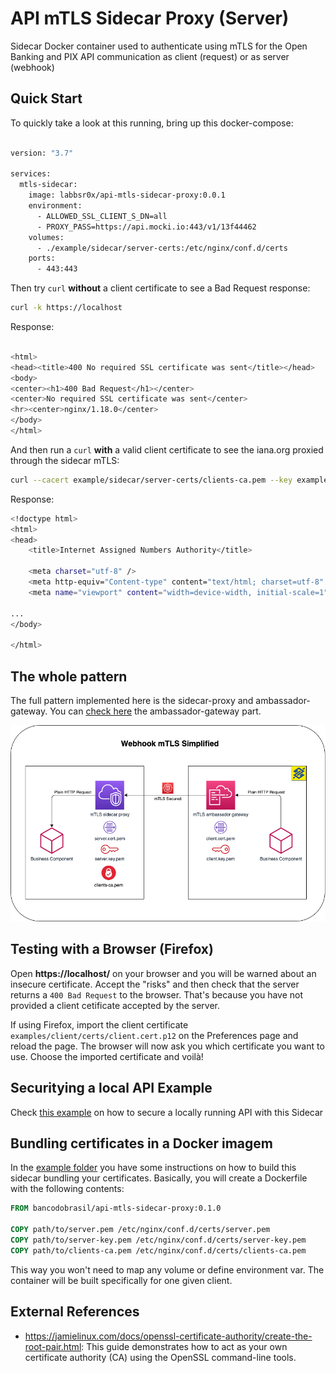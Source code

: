 # API mTLS Sidecar Proxy (Server)

Sidecar Docker container used to authenticate using mTLS for the Open Banking and PIX API communication as client (request) or as server (webhook)

## Quick Start

To quickly take a look at this running, bring up this docker-compose:

```bash

version: "3.7"

services:
  mtls-sidecar:
    image: labbsr0x/api-mtls-sidecar-proxy:0.0.1
    environment:
      - ALLOWED_SSL_CLIENT_S_DN=all
      - PROXY_PASS=https://api.mocki.io:443/v1/13f44462
    volumes:
      - ./example/sidecar/server-certs:/etc/nginx/conf.d/certs
    ports:
      - 443:443

```

Then try `curl` **without** a client certificate to see a Bad Request response:

```bash
curl -k https://localhost
```

Response:

```bash

<html>
<head><title>400 No required SSL certificate was sent</title></head>
<body>
<center><h1>400 Bad Request</h1></center>
<center>No required SSL certificate was sent</center>
<hr><center>nginx/1.18.0</center>
</body>
</html>

```

And then run a `curl` **with** a valid client certificate to see the iana.org proxied through the sidecar mTLS:

```bash
curl --cacert example/sidecar/server-certs/clients-ca.pem --key example/client/certs/client-key.pem --cert example/client/certs/client.pem -k https://localhost
```

Response:

```bash
<!doctype html>
<html>
<head>
	<title>Internet Assigned Numbers Authority</title>

	<meta charset="utf-8" />
	<meta http-equiv="Content-type" content="text/html; charset=utf-8" />
	<meta name="viewport" content="width=device-width, initial-scale=1" />

...
</body>

</html>

```

## The whole pattern

The full pattern implemented here is the sidecar-proxy and ambassador-gateway. You can [check here](https://github.com/bancodobrasil/api-mtls-ambassador-gateway) the ambassador-gateway part.

![mTLS Sidecar Ambassador Pattern](mTLS-sidecar-ambassador.png)

## Testing with a Browser (Firefox)

Open **https://localhost/** on your browser and you will be warned about an insecure certificate. Accept the "risks" and then check that the server returns a `400 Bad Request` to the browser. That's because you have not provided a client cetificate accepted by the server.

If using Firefox, import the client certificate `examples/client/certs/client.cert.p12` on the Preferences page and reload the page. The browser will now ask you which certificate you want to use. Choose the imported certificate and voilà!

## Securitying a local API Example

Check [this example](/example) on how to secure a locally running API with this Sidecar

## Bundling certificates in a Docker imagem

In the [example folder](/example) you have some instructions on how to build this sidecar bundling your certificates. Basically, you will create a Dockerfile with the following contents:

```Dockerfile
FROM bancodobrasil/api-mtls-sidecar-proxy:0.1.0

COPY path/to/server.pem /etc/nginx/conf.d/certs/server.pem
COPY path/to/server-key.pem /etc/nginx/conf.d/certs/server-key.pem
COPY path/to/clients-ca.pem /etc/nginx/conf.d/certs/clients-ca.pem
```

This way you won't need to map any volume or define environment var. The container will be built specifically for one given client.

## External References

- https://jamielinux.com/docs/openssl-certificate-authority/create-the-root-pair.html: This guide demonstrates how to act as your own certificate authority (CA) using the OpenSSL command-line tools.
